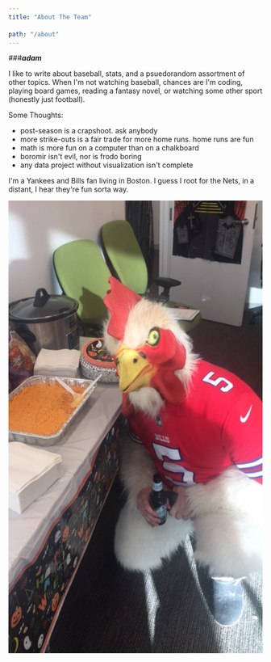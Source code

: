 ```yaml
---
title: "About The Team"

path: "/about"
---
```





###___adam___

I like to write about baseball, stats, and a psuedorandom assortment of other topics. When I'm not watching baseball, chances are I'm coding, playing board games, reading a fantasy novel, or watching some other sport (honestly just football). 


Some Thoughts:
- post-season is a crapshoot. ask anybody
- more strike-outs is a fair trade for more home runs. home runs are fun
- math is more fun on a computer than on a chalkboard
- boromir isn't evil, nor is frodo boring
- any data project without visualization isn't complete


I'm a Yankees and Bills fan living in Boston. I guess I root for the Nets, in a distant, I hear they're fun sorta way. 


<img src="buf_chicken.jpg" alt="buffalo chicken" />




